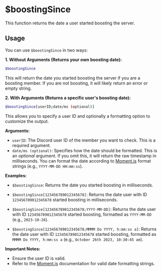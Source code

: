 # $boostingSince

This function returns the date a user started boosting the server.

## Usage

You can use `$boostingSince` in two ways:

**1. Without Arguments (Returns your own boosting date):**

```bash
$boostingSince
```

This will return the date you started boosting the server if you are a boosting member. If you are not boosting, it will likely return an error or empty string.

**2. With Arguments (Returns a specific user's boosting date):**

```bash
$boostingSince[userID;date/ms (optional)]
```

This allows you to specify a user ID and optionally a formatting option to customize the output.

**Arguments:**

*   `userID`: The Discord user ID of the member you want to check. This is a required argument.
*   `date/ms (optional)`: Specifies how the date should be formatted. This is an *optional* argument. If you omit this, it will return the raw timestamp in milliseconds.  You can format the date according to [Moment.js](https://momentjs.com/docs/) format strings (e.g., `YYYY-MM-DD HH:mm:ss`).

**Examples:**

*   `$boostingSince`:  Returns the date you started boosting in milliseconds.

*   `$boostingSince[123456789012345678]`: Returns the date user with ID `123456789012345678` started boosting in milliseconds.

*   `$boostingSince[123456789012345678;YYYY-MM-DD]`: Returns the date user with ID `123456789012345678` started boosting, formatted as `YYYY-MM-DD` (e.g., `2023-10-26`).

*   `$boostingSince[123456789012345678;MMMM Do YYYY, h:mm:ss a]`: Returns the date user with ID `123456789012345678` started boosting, formatted as `MMMM Do YYYY, h:mm:ss a` (e.g., `October 26th 2023, 10:30:45 am`).

**Important Notes:**

*   Ensure the user ID is valid.
*   Refer to the [Moment.js](https://momentjs.com/docs/) documentation for valid date formatting strings.